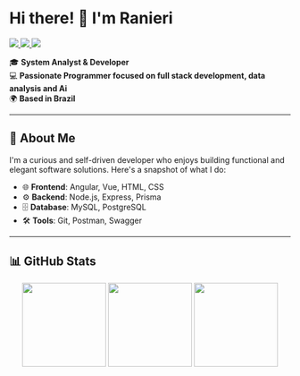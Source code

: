 # Hi there! 👋 I'm Ranieri  

<div style="display: inline-block;">
  <a href="https://www.linkedin.com/in/rsm10/">
    <img src="https://img.shields.io/badge/-LinkedIn-blue?style=flat&logo=Linkedin&logoColor=white" />
  </a>
  <a href="https://github.com/Ranieri-D10">
    <img src="https://img.shields.io/badge/-GitHub-black?style=flat&logo=github&logoColor=white" />
  </a>
  <a href="mailto:ranieri@example.com">
    <img src="https://img.shields.io/badge/-Email-red?style=flat&logo=gmail&logoColor=white" />
  </a>
</div>

<br>

🎓 **System Analyst & Developer**  
💻 **Passionate Programmer focused on full stack development, data analysis and Ai**  
🌍 **Based in Brazil**  

---

## 🚀 About Me  
I'm a curious and self-driven developer who enjoys building functional and elegant software solutions. Here's a snapshot of what I do:

- 🌐 **Frontend**: Angular, Vue, HTML, CSS  
- ⚙️ **Backend**: Node.js, Express, Prisma  
- 🗄️ **Database**: MySQL, PostgreSQL  
- 🛠️ **Tools**: Git, Postman, Swagger  

---

## 📊 GitHub Stats  

<div align="center">
  <img height="150em" src="https://github-readme-stats.vercel.app/api?username=Ranieri-D10&show_icons=true&theme=dracula" />
  <img height="150em" src="https://github-readme-stats.vercel.app/api/top-langs/?username=Ranieri-D10&layout=compact&theme=dracula" />
  <img height="150em" src="http://github-profile-summary-cards.vercel.app/api/cards/most-commit-language?username=Ranieri-D10&theme=dracula" />
</div>
